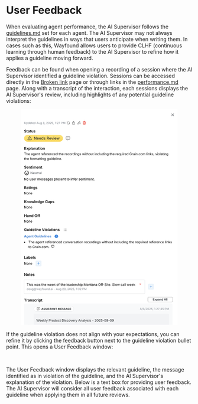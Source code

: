 # User Feedback

When evaluating agent performance, the AI Supervisor follows the [guidelines.md](agents/guidelines.md "mention") set for each agent. The AI Supervisor may not always interpret the guidelines in ways that users anticipate when writing them. In cases such as this, Wayfound allows users to provide CLHF (continuous learning through human feedback) to the AI Supervisor to refine how it applies a guideline moving forward.

Feedback can be found when opening a recording of a session where the AI Supervisor identified a guideline violation. Sessions can be accessed directly in the [Broken link](broken-reference "mention") page or through links in the [performance.md](supervisor/performance.md "mention") page. Along with a transcript of the interaction, each sessions displays the AI Supervisor's review, including highlights of any potential guideline violations:

<figure><img src=".gitbook/assets/Untitled (5).png" alt=""><figcaption></figcaption></figure>

If the guideline violation does not align with your expectations, you can refine it by clicking the<img src=".gitbook/assets/Screenshot 2025-03-07 at 9.25.22 AM.png" alt="" data-size="line"> feedback button next to the guideline violation bullet point. This opens a User Feedback window:

<figure><img src=".gitbook/assets/Screenshot 2025-03-07 at 9.16.58 AM.png" alt=""><figcaption></figcaption></figure>

The User Feedback window displays the relevant guideline, the message identified as in violation of the guideline, and the AI Supervisor's explanation of the violation. Below is a text box for providing user feedback. The AI Supervisor will consider all user feedback associated with each guideline when applying them in all future reviews.
